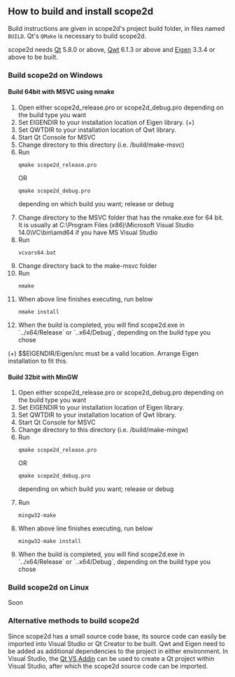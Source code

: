 ## How to build and install scope2d

Build instructions are given in scope2d's project build folder, in files named `BUILD`. Qt's `QMake` is necessary to build scope2d.

scope2d needs <a href="https://www.qt.io/download/">Qt</a> 5.8.0 or above, <a href="http://qwt.sourceforge.net">Qwt</a> 6.1.3 or above and <a href="http://eigen.tuxfamily.org/index.php?title=Main_Page">Eigen</a> 3.3.4 or above to be built.

### Build scope2d on Windows

#### Build 64bit with MSVC using nmake

<ol>
<li>Open either scope2d_release.pro or scope2d_debug.pro depending on the build type you want</li>
<li>Set EIGENDIR to your installation location of Eigen library. (+)</li>
<li>Set QWTDIR to your installation location of Qwt library.</li>
<li>Start Qt Console for MSVC</li>
<li>Change directory to this directory (i.e. <YOUR_PATH>/build/make-msvc)</li>
<li>Run 

`qmake scope2d_release.pro`

OR

`qmake scope2d_debug.pro`

depending on which build you want; release or debug</li>
<li>Change directory to the MSVC folder that has the nmake.exe for 64 bit.
It is usually at C:\Program Files (x86)\Microsoft Visual Studio 14.0\VC\bin\amd64 if you have MS Visual Studio</li>
<li>Run 

`vcvars64.bat`</li>
<li>Change directory back to the make-msvc folder</li>
<li>Run

`nmake`</li>
<li>When above line finishes executing, run below

`nmake install`</li>
<li>When the build is completed, you will find scope2d.exe in `../x64/Release` or `..x64/Debug`, depending on the build type you chose</li>
</ol>

(+) $$EIGENDIR/Eigen/src must be a valid location. Arrange Eigen installation to fit this.

#### Build 32bit with MinGW

<ol>
  <li>Open either scope2d_release.pro or scope2d_debug.pro depending on the build type you want</li>
  <li>Set EIGENDIR to your installation location of Eigen library.</li>
  <li>Set QWTDIR to your installation location of Qwt library.</li>
  <li>Start Qt Console for MSVC</li>
  <li>Change directory to this directory (i.e. <YOUR_PATH>/build/make-mingw)</li>
  <li>Run 

`qmake scope2d_release.pro`

OR

`qmake scope2d_debug.pro`

depending on which build you want; release or debug</li>
  <li>Run

`mingw32-make`</li>
  <li>When above line finishes executing, run below

`mingw32-make install`</li>
  <li>When the build is completed, you will find scope2d.exe in `../x64/Release` or `..x64/Debug`, depending on the build type you chose</li>
</ol>

### Build scope2d on Linux

Soon

### Alternative methods to build scope2d

Since scope2d has a small source code base, its source code can easily be imported into Visual Studio or Qt Creator to be built. Qwt and Eigen need to be added as additional dependencies to the project in either environment. In Visual Studio, the <a href="https://download.qt.io/official_releases/vsaddin/">Qt VS Addin</a> can be used to create a Qt project within Visual Studio, after which the scope2d source code can be imported.
